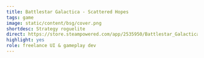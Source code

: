 ```yaml
---
title: Battlestar Galactica - Scattered Hopes
tags: game
image: static/content/bsg/cover.png
shortdesc: Strategy roguelite
direct: https://store.steampowered.com/app/2535950/Battlestar_Galactica_Scattered_Hopes/
highlight: yes
role: freelance UI & gameplay dev
---
```


